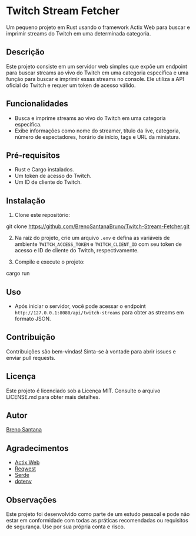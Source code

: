 # Twitch Stream Fetcher

Um pequeno projeto em Rust usando o framework Actix Web para buscar e imprimir streams do Twitch em uma determinada categoria.

## Descrição

Este projeto consiste em um servidor web simples que expõe um endpoint para buscar streams ao vivo do Twitch em uma categoria específica e uma função para buscar e imprimir essas streams no console. Ele utiliza a API oficial do Twitch e requer um token de acesso válido.

## Funcionalidades

- Busca e imprime streams ao vivo do Twitch em uma categoria específica.
- Exibe informações como nome do streamer, título da live, categoria, número de espectadores, horário de início, tags e URL da miniatura.

## Pré-requisitos

- Rust e Cargo instalados.
- Um token de acesso do Twitch.
- Um ID de cliente do Twitch.

## Instalação

1. Clone este repositório:

git clone https://github.com/BrenoSantanaBruno/Twitch-Stream-Fetcher.git


2. Na raiz do projeto, crie um arquivo `.env` e defina as variáveis de ambiente `TWITCH_ACCESS_TOKEN` e `TWITCH_CLIENT_ID` com seu token de acesso e ID de cliente do Twitch, respectivamente.

3. Compile e execute o projeto:

cargo run


## Uso

- Após iniciar o servidor, você pode acessar o endpoint `http://127.0.0.1:8080/api/twitch-streams` para obter as streams em formato JSON.

[//]: # (- As streams também serão impressas no console durante a execução.)

## Contribuição

Contribuições são bem-vindas! Sinta-se à vontade para abrir issues e enviar pull requests.

## Licença

Este projeto é licenciado sob a Licença MIT. Consulte o arquivo LICENSE.md para obter mais detalhes.

## Autor

[Breno Santana](https://github.com/BrenoSantanaBruno)

## Agradecimentos

- [Actix Web](https://actix.rs/)
- [Reqwest](https://docs.rs/reqwest/)
- [Serde](https://serde.rs/)
- [dotenv](https://github.com/dotenv-rs/dotenv)

## Observações

Este projeto foi desenvolvido como parte de um estudo pessoal e pode não estar em conformidade com todas as práticas recomendadas ou requisitos de segurança. Use por sua própria conta e risco.
